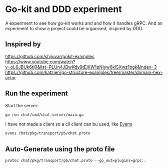 # Go-kit and DDD experiment
A experiment to see how go-kit works and and how it handles gRPC. And an experiment to show a project could be organised, inspired by DDD.

## Inspired by
https://github.com/shijuvar/gokit-examples  
https://www.youtube.com/watch?v=oL6JBUk6tj0&list=PLUn4JBwKdy9tEjKW1pNIyw6klSXwz1bgk&index=3  
https://github.com/katzien/go-structure-examples/tree/master/domain-hex-actor  

## Run the experiment
Start the server:
```bash
go run chat/cmd/chat-server/main.go
```
I have not made a client so a cli client can bu used, like [Evans](https://github.com/ktr0731/evans)
```bash
evans chat/pkg/transport/pb/chat.proto
```

## Auto-Generate using the proto file
```bach
protoc chat/pkg/transport/pb/chat.proto --go_out=plugins=grpc:.
```